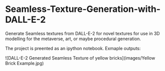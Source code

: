 # Seamless-Texture-Generation-with-DALL-E-2

Generate Seamless textures from DALL-E-2 for novel textures for use in 3D modelling for the metaverse, art, or maybe procedural generation.

The project is preented as an ipython notebook. Exmaple outputs:

![DALL-E-2 Generated Seamless Texture of yellow bricks](images/Yellow Brick Example.jpg)
